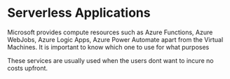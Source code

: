 # Serverless Applications

Microsoft provides compute resources such as Azure Functions, Azure WebJobs, Azure Logic Apps, Azure Power Automate apart from the Virtual Machines. It is important to know which one to use for what purposes

These services are usually used when the users dont want to incure no costs upfront.
